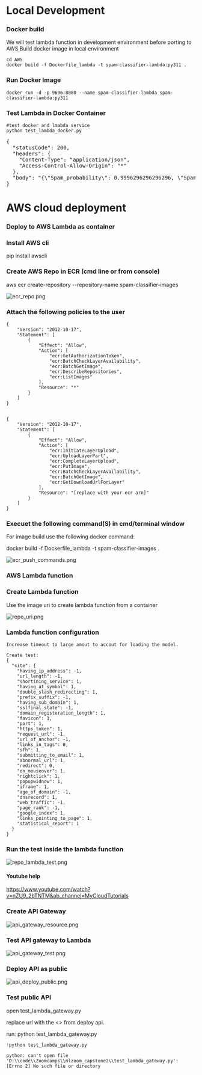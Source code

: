 # Local Development
### Docker build
<p>
We will test lambda function in development environment before porting to AWS
Build docker image in local environment 
</p>


```
cd AWS
docker build -f Dockerfile_lambda -t spam-classifier-lambda:py311 .
```

### Run Docker Image
```
docker run -d -p 9696:8080 --name spam-classifier-lambda spam-classifier-lambda:py311
```

### Test Lambda in Docker Container

```
#test docker and lmabda service
python test_lambda_docker.py

```

<pre>
{
  "statusCode": 200,
  "headers": {
    "Content-Type": "application/json",
    "Access-Control-Allow-Origin": "*"
  },
  "body": "{\"Spam_probability\": 0.9996296296296296, \"Spam\": true}"
}
</pre>

# AWS cloud deployment
### Deploy to AWS Lambda as container

### Install AWS cli
pip install awscli

### Create AWS Repo in ECR (cmd line or from console)

aws ecr create-repository --repository-name spam-classifier-images

![ecr_repo.png](README_AWS_files/ecr_repo.png)



### Attach the following policies to the user
```
{
    "Version": "2012-10-17",
    "Statement": [
        {
            "Effect": "Allow",
            "Action": [
                "ecr:GetAuthorizationToken",
                "ecr:BatchCheckLayerAvailability",
                "ecr:BatchGetImage",
                "ecr:DescribeRepositories",
                "ecr:ListImages"
            ],
            "Resource": "*"
        }
    ]
}


{
    "Version": "2012-10-17",
    "Statement": [
        {
            "Effect": "Allow",
            "Action": [
                "ecr:InitiateLayerUpload",
                "ecr:UploadLayerPart",
                "ecr:CompleteLayerUpload",
                "ecr:PutImage",
                "ecr:BatchCheckLayerAvailability",
                "ecr:BatchGetImage",
                "ecr:GetDownloadUrlForLayer"
            ],
            "Resource": "[replace with your ecr arn]"
        }
    ]
}

```

### Execuet the following command(S) in cmd/terminal window 

For image build use the following docker command:

docker build -f Dockerfile_lambda -t spam-classifier-images .

![ecr_push_commands.png](README_AWS_files/ecr_push_commands.png)

### AWS Lambda function

### Create Lambda function

Use the image uri to create lambda function from a container

![repo_uri.png](README_AWS_files/repo_uri.png)

### Lambda function configuration
```
Increase timeout to large amout to accout for loading the model.

Create test:
{
  "site": {
    "having_ip_address": -1,
    "url_length": -1,
    "shortining_service": 1,
    "having_at_symbol": 1,
    "double_slash_redirecting": 1,
    "prefix_suffix": -1,
    "having_sub_domain": 1,
    "sslfinal_state": -1,
    "domain_registeration_length": 1,
    "favicon": 1,
    "port": 1,
    "https_token": 1,
    "request_url": -1,
    "url_of_anchor": -1,
    "links_in_tags": 0,
    "sfh": 1,
    "submitting_to_email": 1,
    "abnormal_url": 1,
    "redirect": 0,
    "on_mouseover": 1,
    "rightclick": 1,
    "popupwidnow": 1,
    "iframe": 1,
    "age_of_domain": -1,
    "dnsrecord": 1,
    "web_traffic": -1,
    "page_rank": -1,
    "google_index": 1,
    "links_pointing_to_page": 1,
    "statistical_report": 1
  }
}
```

### Run the test inside the lambda function

![repo_lambda_test.png](README_AWS_files/repo_lambda_test.png)

#### Youtube help

https://www.youtube.com/watch?v=nZU9_2bTNTM&ab_channel=MyCloudTutorials

### Create API Gateway

![api_gateway_resource.png](README_AWS_files/api_gateway_resource.png)

### Test API gateway to Lambda
![api_gateway_test.png](README_AWS_files/api_gateway_test.png)

### Deploy API as public
![api_deploy_public.png](README_AWS_files/api_deploy_public.png)

###  Test public API
<p>
open test_lambda_gateway.py

replace url with the <<invoke url>> from deploy api.

run:  python test_lambda_gateway.py
</p>



```python
!python test_lambda_gateway.py
```

    python: can't open file 'D:\\code\\Zoomcamps\\mlzoom_capstone2\\test_lambda_gateway.py': [Errno 2] No such file or directory
    


